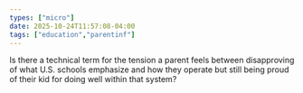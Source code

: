 ```yaml
---
types: ["micro"]
date: 2025-10-24T11:57:08-04:00
tags: ["education","parentinf"]
---
```

Is there a technical term for the tension a parent feels between disapproving of what U.S. schools emphasize and how they operate but still being proud of their kid for doing well within that system?